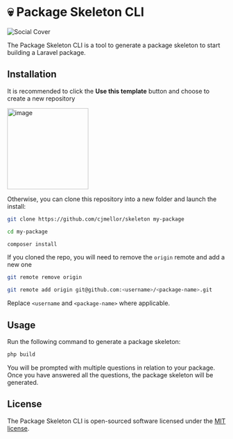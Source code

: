 # 💀 Package Skeleton CLI

![Social Cover](https://github.com/cjmellor/skeleton/assets/1848476/733b39c1-c202-44be-96fa-fc1f3b70481b)

The Package Skeleton CLI is a tool to generate a package skeleton to start building a Laravel package.

## Installation

It is recommended to click the **Use this template** button and choose to create a new repository

<img width="187" alt="image" src="https://github.com/cjmellor/skeleton/assets/1848476/7aed2752-c27a-4e9b-9e8b-8e86b4c800af">

Otherwise, you can clone this repository into a new folder and launch the install:

```bash
git clone https://github.com/cjmellor/skeleton my-package

cd my-package

composer install
```

If you cloned the repo, you will need to remove the `origin` remote and add a new one

```bash
git remote remove origin

git remote add origin git@github.com:<username>/<package-name>.git
```

Replace `<username` and `<package-name>` where applicable.

## Usage

Run the following command to generate a package skeleton:

```bash
php build
```

You will be prompted with multiple questions in relation to your package. Once you have answered all the questions, the package skeleton will be generated.

## License

The Package Skeleton CLI is open-sourced software licensed under the [MIT license](https://opensource.org/licenses/MIT).
